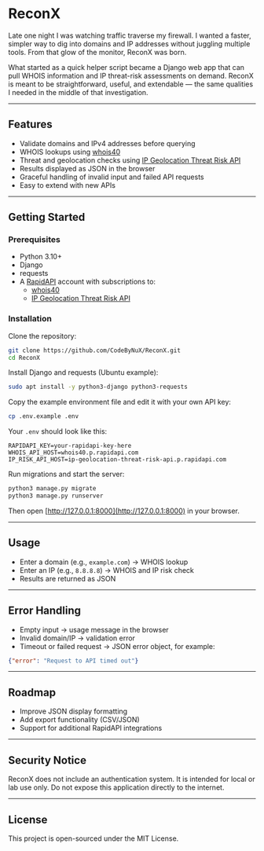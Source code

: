 # ReconX

Late one night I was watching traffic traverse my firewall. I wanted a faster, simpler way to dig into domains and IP addresses without juggling multiple tools. From that glow of the monitor, ReconX was born.

What started as a quick helper script became a Django web app that can pull WHOIS information and IP threat-risk assessments on demand. ReconX is meant to be straightforward, useful, and extendable — the same qualities I needed in the middle of that investigation.

---

## Features

- Validate domains and IPv4 addresses before querying  
- WHOIS lookups using [whois40](https://rapidapi.com/devXprite/api/whois40)  
- Threat and geolocation checks using [IP Geolocation Threat Risk API](https://rapidapi.com/agushimuso/api/ip-geolocation-threat-risk-api)  
- Results displayed as JSON in the browser  
- Graceful handling of invalid input and failed API requests  
- Easy to extend with new APIs  

---

## Getting Started

### Prerequisites

- Python 3.10+  
- Django  
- requests  
- A [RapidAPI](https://rapidapi.com/) account with subscriptions to:  
  - [whois40](https://rapidapi.com/devXprite/api/whois40)  
  - [IP Geolocation Threat Risk API](https://rapidapi.com/agushimuso/api/ip-geolocation-threat-risk-api)  

### Installation

Clone the repository:  

```bash
git clone https://github.com/CodeByNuX/ReconX.git
cd ReconX
```

Install Django and requests (Ubuntu example):  

```bash
sudo apt install -y python3-django python3-requests
```

Copy the example environment file and edit it with your own API key:  

```bash
cp .env.example .env
```

Your `.env` should look like this:  

```dotenv
RAPIDAPI_KEY=your-rapidapi-key-here
WHOIS_API_HOST=whois40.p.rapidapi.com
IP_RISK_API_HOST=ip-geolocation-threat-risk-api.p.rapidapi.com
```

Run migrations and start the server:  

```bash
python3 manage.py migrate
python3 manage.py runserver
```

Then open [http://127.0.0.1:8000](http://127.0.0.1:8000) in your browser.

---

## Usage

- Enter a domain (e.g., `example.com`) -> WHOIS lookup  
- Enter an IP (e.g., `8.8.8.8`) -> WHOIS and IP risk check  
- Results are returned as JSON  

---

## Error Handling

- Empty input -> usage message in the browser  
- Invalid domain/IP -> validation error  
- Timeout or failed request -> JSON error object, for example:  

```json
{"error": "Request to API timed out"}
```

---

## Roadmap

- Improve JSON display formatting  
- Add export functionality (CSV/JSON)  
- Support for additional RapidAPI integrations  

---

## Security Notice

ReconX does not include an authentication system. It is intended for local or lab use only.
Do not expose this application directly to the internet.

---

## License

This project is open-sourced under the MIT License.
